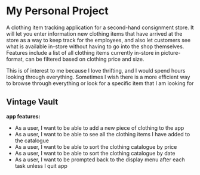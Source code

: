 # My Personal Project 

A clothing item tracking application for a second-hand consignment store. It will let you enter information new clothing 
items that have arrived at the store as a way to keep track for the employees, and also let customers see what is 
available in-store without having to go into the shop themselves. Features include a list of all clothing items currently
in-store in picture-format, can be filtered based on clothing price and size.  

This is of interest to me because I love thrifting, and I would spend hours looking through everything.
Sometimes I wish there is a more efficient way to browse through everything or look for a specific item that I am 
looking for 



## Vintage Vault

**app features:**
- As a user, I want to be able to add a new piece of clothing to the app
- As a user, I want to be able to see all the clothing items I have added to the catalogue
- As a user, I want to be able to sort the clothing catalogue by price
- As a user, I want to be able to sort the clothing catalogue by date 
- As a user, I want to be prompted back to the display menu after each task unless I quit app 


 